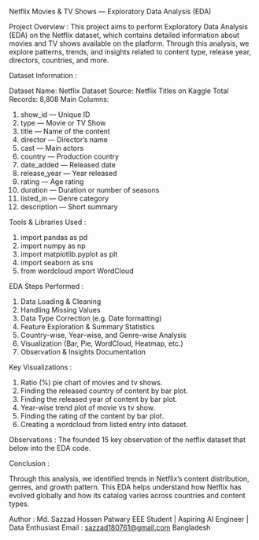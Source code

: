 Netflix Movies & TV Shows — Exploratory Data Analysis (EDA)

Project Overview :
This project aims to perform Exploratory Data Analysis (EDA) on the Netflix dataset, which contains detailed information about movies and TV shows available on the platform.
Through this analysis, we explore patterns, trends, and insights related to content type, release year, directors, countries, and more.

Dataset Information :

Dataset Name: Netflix Dataset
Source: Netflix Titles on Kaggle
Total Records: 8,808
Main Columns:

  01. show_id — Unique ID
  02. type — Movie or TV Show
  03. title — Name of the content
  04. director — Director’s name
  05. cast — Main actors
  06. country — Production country
  07. date_added — Released date
  08. release_year — Year released
  09. rating — Age rating
  10. duration — Duration or number of seasons
  11. listed_in — Genre category
  12. description — Short summary


Tools & Libraries Used :

  01. import pandas as pd 
  02. import numpy as np
  03. import matplotlib.pyplot as plt
  04. import seaborn as sns
  05. from wordcloud import WordCloud

EDA Steps Performed :

  01. Data Loading & Cleaning
  02. Handling Missing Values
  03. Data Type Correction (e.g. Date formatting)
  04. Feature Exploration & Summary Statistics
  05. Country-wise, Year-wise, and Genre-wise Analysis
  06. Visualization (Bar, Pie, WordCloud, Heatmap, etc.)
  07. Observation & Insights Documentation

Key Visualizations :
 01. Ratio (%) pie chart of movies and tv shows.
 02. Finding the released country of content by bar plot.
 03. Finding the released year of content by bar plot.
 04. Year-wise trend plot of movie vs tv show.
 05. Finding the rating of the content by bar plot.
 06. Creating a wordcloud from listed entry into dataset.

Observations :
  The founded 15 key observation of the netflix dataset that below into the  EDA code.

Conclusion :

  Through this analysis, we identified trends in Netflix’s content distribution, genres, and growth pattern.
This EDA helps understand how Netflix has evolved globally and how its catalog varies across countries and content types.

Author : 
  Md. Sazzad Hossen Patwary
  EEE Student | Aspiring AI Engineer | Data Enthusiast
  Email : sazzad180761@gmail.com
  Bangladesh
    



